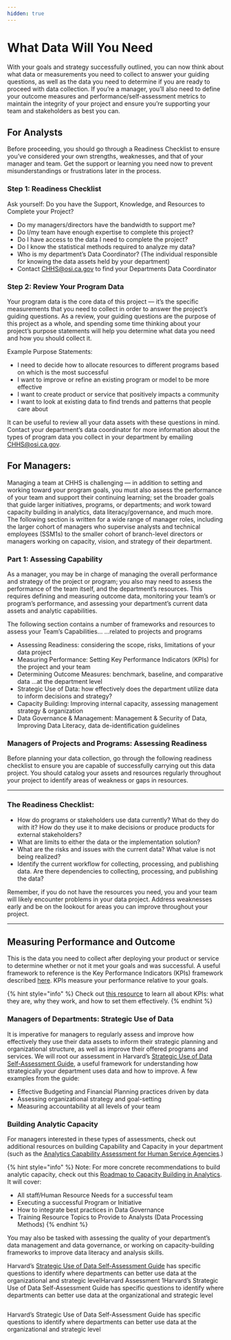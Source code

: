 ```yaml
---
hidden: true
---
```


# What Data Will You Need

With your goals and strategy successfully outlined, you can now think about what data or measurements you need to collect to answer your guiding questions, as well as the data you need to determine if you are ready to proceed with data collection. If you’re a manager, you’ll also need to define your outcome measures and performance/self-assessment metrics to maintain the integrity of your project and ensure you’re supporting your team and stakeholders as best you can.

## For Analysts

Before proceeding, you should go through a Readiness Checklist to ensure you’ve considered your own strengths, weaknesses, and that of your manager and team. Get the support or learning you need now to prevent misunderstandings or frustrations later in the process.

### Step 1: Readiness Checklist

Ask yourself: Do you have the Support, Knowledge, and Resources to Complete your Project?

* Do my managers/directors have the bandwidth to support me?
* Do I/my team have enough expertise to complete this project?
* Do I have access to the data I need to complete the project?
* Do I know the statistical methods required to analyze my data?
* Who is my department’s Data Coordinator? (The individual responsible for knowing the data assets held by your department)
* Contact CHHS@osi.ca.gov to find your Departments Data Coordinator

### Step 2: Review Your Program Data

Your program data is the core data of this project — it’s the specific measurements that you need to collect in order to answer the project’s guiding questions. As a review, your guiding questions are the purpose of this project as a whole, and spending some time thinking about your project’s purpose statements will help you determine what data you need and how you should collect it.

Example Purpose Statements:

* I need to decide how to allocate resources to different programs based on which is the most successful
* I want to improve or refine an existing program or model to be more effective
* I want to create product or service that positively impacts a community
* I want to look at existing data to find trends and patterns that people care about

It can be useful to review all your data assets with these questions in mind. Contact your department’s data coordinator for more information about the types of program data you collect in your department by emailing CHHS@osi.ca.gov.

## For Managers:

Managing a team at CHHS is challenging — in addition to setting and working toward your program goals, you must also assess the performance of your team and support their continuing learning; set the broader goals that guide larger initiatives, programs, or departments; and work toward capacity building in analytics, data literacy/governance, and much more. The following section is written for a wide range of manager roles, including the larger cohort of managers who supervise analysts and technical employees (SSM1s) to the smaller cohort of branch-level directors or managers working on capacity, vision, and strategy of their department.

### Part 1: Assessing Capability

As a manager, you may be in charge of managing the overall performance and strategy of the project or program; you also may need to assess the performance of the team itself, and the department’s resources. This requires defining and measuring outcome data, monitoring your team’s or program’s performance, and assessing your department’s current data assets and analytic capabilities.

The following section contains a number of frameworks and resources to assess your Team’s Capabilities… …related to projects and programs

* Assessing Readiness: considering the scope, risks, limitations of your data project
* Measuring Performance: Setting Key Performance Indicators (KPIs) for the project and your team
* Determining Outcome Measures: benchmark, baseline, and comparative data …at the department level
* Strategic Use of Data: how effectively does the department utilize data to inform decisions and strategy?
* Capacity Building: Improving internal capacity, assessing management strategy & organization
* Data Governance & Management: Management & Security of Data, Improving Data Literacy, data de-identification guidelines

### Managers of Projects and Programs: Assessing Readiness

Before planning your data collection, go through the following readiness checklist to ensure you are capable of successfully carrying out this data project. You should catalog your assets and resources regularly throughout your project to identify areas of weakness or gaps in resources.

***

### The Readiness Checklist:

* How do programs or stakeholders use data currently? What do they do with it? How do they use it to make decisions or produce products for external stakeholders?
* What are limits to either the data or the implementation solution?
* What are the risks and issues with the current data? What value is not being realized?
* Identify the current workflow for collecting, processing, and publishing data. Are there dependencies to collecting, processing, and publishing the data?

Remember, if you do not have the resources you need, you and your team will likely encounter problems in your data project. Address weaknesses early and be on the lookout for areas you can improve throughout your project.

***

## Measuring Performance and Outcome

This is the data you need to collect after deploying your product or service to determine whether or not it met your goals and was successful. A useful framework to reference is the Key Performance Indicators (KPIs) framework described [here](http://kpilibrary.com/). KPIs measure your performance relative to your goals.

{% hint style="info" %}
Check out [this resource](https://kpi.org/KPI-Basics) to learn all about KPIs: what they are, why they work, and how to set them effectively.
{% endhint %}

### Managers of Departments: Strategic Use of Data

It is imperative for managers to regularly assess and improve how effectively they use their data assets to inform their strategic planning and organizational structure, as well as improve their offered programs and services. We will root our assessment in Harvard’s [Strategic Use of Data Self-Assessment Guide](https://sdp.cepr.harvard.edu/files/cepr-sdp/files/sdp-rubric-self-asssessment.pdf), a useful framework for understanding how strategically your department uses data and how to improve. A few examples from the guide:

* Effective Budgeting and Financial Planning practices driven by data
* Assessing organizational strategy and goal-setting
* Measuring accountability at all levels of your team

### Building Analytic Capacity

For managers interested in these types of assessments, check out additional resources on building Capability and Capacity in your department (such as the [Analytics Capability Assessment for Human Service Agencies](https://chhsdata.github.io/dataplaybook/documents/APHSA-Analytic-Capability-Roadmap-1-0-for-Human-Services-Agencies.pdf).)

{% hint style="info" %}
Note: For more concrete recommendations to build analytic capacity, check out this [Roadmap to Capacity Building in Analytics](https://chhsdata.github.io/dataplaybook/documents/APHSA-Roadmap-to-Capacity-Building-in-Analytics-White-Paper.pdf). It will cover:

* All staff/Human Resource Needs for a successful team
* Executing a successful Program or Initiative
* How to integrate best practices in Data Governance
* Training Resource Topics to Provide to Analysts (Data Processing Methods)
{% endhint %}

You may also be tasked with assessing the quality of your department’s data management and data governance, or working on capacity-building frameworks to improve data literacy and analysis skills.

Harvard’s [Strategic Use of Data Self-Assessment Guide](https://sdp.cepr.harvard.edu/files/cepr-sdp/files/sdp-rubric-self-asssessment.pdf) has specific questions to identify where departments can better use data at the organizational and strategic levelHarvard Assessment 1Harvard’s Strategic Use of Data Self-Assessment Guide has specific questions to identify where departments can better use data at the organizational and strategic level

<figure><img src="../../.gitbook/assets/image (2) (1).png" alt=""><figcaption></figcaption></figure>

Harvard’s Strategic Use of Data Self-Assessment Guide has specific questions to identify where departments can better use data at the organizational and strategic level

<figure><img src="../../.gitbook/assets/image (3) (1).png" alt=""><figcaption></figcaption></figure>

